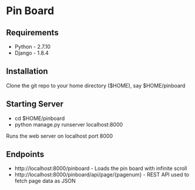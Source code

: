 # Pin Board

## Requirements

* Python - 2.7.10
* Django - 1.8.4

## Installation

Clone the git repo to your home directory ($HOME), say $HOME/pinboard

## Starting Server

* cd $HOME/pinboard
* python manage.py runserver localhost:8000

Runs the web server on localhost port 8000

## Endpoints

* http://localhost:8000/pinboard - Loads the pin board with infinite scroll
* http://localhost:8000/pinboard/api/page/{pagenum} - REST API used to fetch page data as JSON
